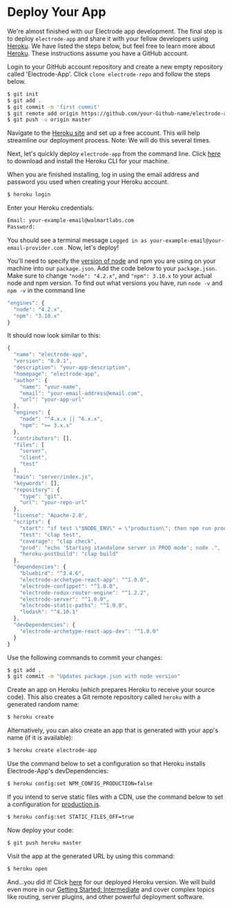 # Deploy Your App

We're almost finished with our Electrode app development. The final step is to deploy `electrode-app` and share it with your fellow developers using [Heroku](https://devcenter.heroku.com/categories/deployment). We have listed the steps below, but feel free to learn more about [Heroku](https://devcenter.heroku.com/articles/getting-started-with-nodejs#introduction). These instructions assume you have a GitHub account.  

Login to your GitHub account repository and create a new empty repository called 'Electrode-App'. Click `clone electrode-repo` and follow the steps below.

```bash
$ git init
$ git add .
$ git commit -m 'first commit'
$ git remote add origin https://github.com/your-Github-name/electrode-app.git
$ git push -u origin master
```

Navigate to the [Heroku site](https://signup.heroku.com/dc) and set up a free account. This will help streamline our deployment process. Note: We will do this several times.

Next, let's quickly deploy `electrode-app` from the command line. Click [here](https://devcenter.heroku.com/articles/getting-started-with-nodejs#set-up) to download and install the Heroku CLI for your machine.

When you are finished installing, log in using the email address and password you used when creating your Heroku account.

```bash
$ heroku login
```

Enter your Heroku credentials:

```bash
Email: your-example-email@walmartlabs.com
Password:
```

You should see a terminal message `Logged in as your-example-email@your-email-provider.com` . Now, let's deploy!

You'll need to specify the [version of node](https://devcenter.heroku.com/articles/node-best-practices) and npm you are using on your machine into our `package.json`. Add the code below to your `package.json`. Make sure to change `"node": "4.2.x"`, and `"npm": 3.10.x` to your actual node and npm version. To find out what versions you have, run `node -v` and `npm -v` in the command line

```js
"engines": {
  "node": "4.2.x",
  "npm": "3.10.x"
}
```

It should now look similar to this:

```js
{
  "name": "electrode-app",
  "version": "0.0.1",
  "description": "your-app-description",
  "homepage": "electrode-app",
  "author": {
    "name": "your-name",
    "email": "your-email-address@email.com",
    "url": "your-app-url"
  },
  "engines": {
    "node": "^4.x.x || ^6.x.x",
    "npm": ">= 3.x.x"
  },
  "contributors": [],
  "files": [
    "server",
    "client",
    "test"
  ],
  "main": "server/index.js",
  "keywords": [],
  "repository": {
    "type": "git",
    "url": "your-repo-url"
  },
  "license": "Apache-2.0",
  "scripts": {
    "start": "if test \"$NODE_ENV\" = \"production\"; then npm run prod; else clap dev; fi",
    "test": "clap test",
    "coverage": "clap check",
    "prod": "echo 'Starting standalone server in PROD mode'; node .",
    "heroku-postbuild": "clap build"
  },
  "dependencies": {
    "bluebird": "^3.4.6",
    "electrode-archetype-react-app": "^1.0.0",
    "electrode-confippet": "^1.0.0",
    "electrode-redux-router-engine": "^1.2.2",
    "electrode-server": "^1.0.0",
    "electrode-static-paths": "^1.0.0",
    "lodash": "^4.10.1"
  },
  "devDependencies": {
    "electrode-archetype-react-app-dev": "^1.0.0"
  }
}
```

Use the following commands to commit your changes:

```bash
$ git add .
$ git commit -m "Updates package.json with node version"
```

Create an app on Heroku (which prepares Heroku to receive your source code). This also creates a Git remote repository called `heroku` with a  generated random name:

```bash
$ heroku create
```

Alternatively, you can also create an app that is generated with your app's name (if it is available):

```bash
$ heroku create electrode-app
```

Use the command below to set a configuration so that Heroku installs Electrode-App's devDependencies:

```bash
$ heroku config:set NPM_CONFIG_PRODUCTION=false
```

If you intend to serve static files with a CDN, use the command below to set a configuration for [production.js](https://github.com/electrode-io/electrode/blob/148a4f4a2e8d78443eb3bdc1cf62f4d74bf49755/packages/generator-electrode/generators/app/templates/config/production.js#L11).

```bash
$ heroku config:set STATIC_FILES_OFF=true
```

Now deploy your code:

```bash
$ git push heroku master
```

Visit the app at the generated URL by using this command:

```bash
$ heroku open
```

And...you did it! Click [here](https://first-electrode-example-app.herokuapp.com/) for our deployed Heroku version. We will build even more in our [Getting Started: Intermediate](/chapter1/Intermediate.md) and cover complex topics like routing, server plugins, and other powerful deployment software.
